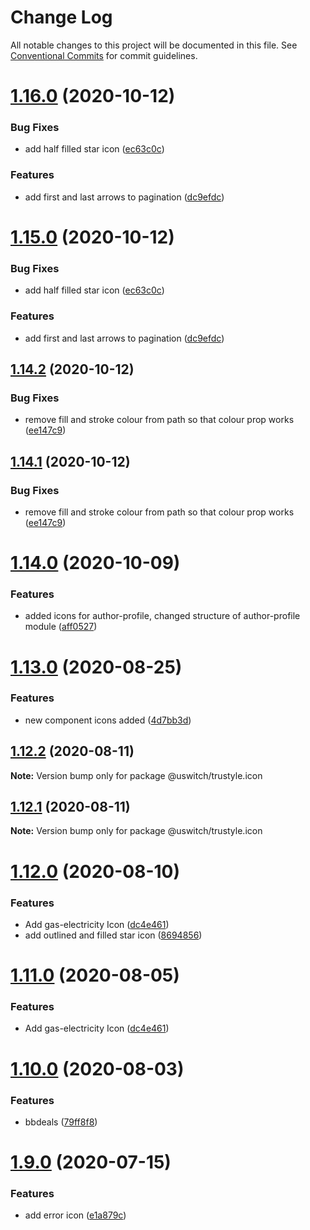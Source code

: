 # Change Log

All notable changes to this project will be documented in this file.
See [Conventional Commits](https://conventionalcommits.org) for commit guidelines.

# [1.16.0](https://github.com/uswitch/trustyle/compare/@uswitch/trustyle.icon@1.14.2...@uswitch/trustyle.icon@1.16.0) (2020-10-12)


### Bug Fixes

* add half filled star icon ([ec63c0c](https://github.com/uswitch/trustyle/commit/ec63c0c))


### Features

* add first and last arrows to pagination ([dc9efdc](https://github.com/uswitch/trustyle/commit/dc9efdc))





# [1.15.0](https://github.com/uswitch/trustyle/compare/@uswitch/trustyle.icon@1.14.2...@uswitch/trustyle.icon@1.15.0) (2020-10-12)


### Bug Fixes

* add half filled star icon ([ec63c0c](https://github.com/uswitch/trustyle/commit/ec63c0c))


### Features

* add first and last arrows to pagination ([dc9efdc](https://github.com/uswitch/trustyle/commit/dc9efdc))





## [1.14.2](https://github.com/uswitch/trustyle/compare/@uswitch/trustyle.icon@1.14.0...@uswitch/trustyle.icon@1.14.2) (2020-10-12)


### Bug Fixes

* remove fill and stroke colour from path so that colour prop works ([ee147c9](https://github.com/uswitch/trustyle/commit/ee147c9))





## [1.14.1](https://github.com/uswitch/trustyle/compare/@uswitch/trustyle.icon@1.14.0...@uswitch/trustyle.icon@1.14.1) (2020-10-12)


### Bug Fixes

* remove fill and stroke colour from path so that colour prop works ([ee147c9](https://github.com/uswitch/trustyle/commit/ee147c9))





# [1.14.0](https://github.com/uswitch/trustyle/compare/@uswitch/trustyle.icon@1.13.3...@uswitch/trustyle.icon@1.14.0) (2020-10-09)


### Features

* added icons for author-profile, changed structure of author-profile module ([aff0527](https://github.com/uswitch/trustyle/commit/aff0527))






# [1.13.0](https://github.com/uswitch/trustyle/compare/@uswitch/trustyle.icon@1.12.2...@uswitch/trustyle.icon@1.13.0) (2020-08-25)


### Features

* new component icons added ([4d7bb3d](https://github.com/uswitch/trustyle/commit/4d7bb3d))





## [1.12.2](https://github.com/uswitch/trustyle/compare/@uswitch/trustyle.icon@1.12.1...@uswitch/trustyle.icon@1.12.2) (2020-08-11)

**Note:** Version bump only for package @uswitch/trustyle.icon





## [1.12.1](https://github.com/uswitch/trustyle/compare/@uswitch/trustyle.icon@1.12.0...@uswitch/trustyle.icon@1.12.1) (2020-08-11)

**Note:** Version bump only for package @uswitch/trustyle.icon





# [1.12.0](https://github.com/uswitch/trustyle/compare/@uswitch/trustyle.icon@1.10.0...@uswitch/trustyle.icon@1.12.0) (2020-08-10)


### Features

* Add gas-electricity Icon ([dc4e461](https://github.com/uswitch/trustyle/commit/dc4e461))
* add outlined and filled star icon ([8694856](https://github.com/uswitch/trustyle/commit/8694856))





# [1.11.0](https://github.com/uswitch/trustyle/compare/@uswitch/trustyle.icon@1.10.0...@uswitch/trustyle.icon@1.11.0) (2020-08-05)


### Features

* Add gas-electricity Icon ([dc4e461](https://github.com/uswitch/trustyle/commit/dc4e461))





# [1.10.0](https://github.com/uswitch/trustyle/compare/@uswitch/trustyle.icon@1.9.0...@uswitch/trustyle.icon@1.10.0) (2020-08-03)


### Features

* bbdeals ([79ff8f8](https://github.com/uswitch/trustyle/commit/79ff8f8))





# [1.9.0](https://github.com/uswitch/trustyle/compare/@uswitch/trustyle.icon@1.8.6...@uswitch/trustyle.icon@1.9.0) (2020-07-15)


### Features

* add error icon ([e1a879c](https://github.com/uswitch/trustyle/commit/e1a879c))
